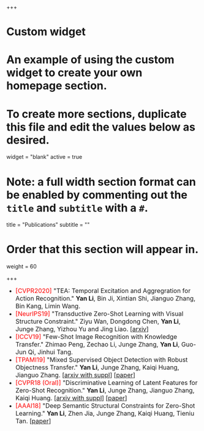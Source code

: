 +++
# Custom widget
# An example of using the custom widget to create your own homepage section.
# To create more sections, duplicate this file and edit the values below as desired.
widget = "blank"
active = true

# Note: a full width section format can be enabled by commenting out the `title` and `subtitle` with a `#`.
title = "Publications"
subtitle = ""

# Order that this section will appear in.
weight = 60

+++

* <font size=3><font color=red>[CVPR2020]</font> "TEA: Temporal Excitation and Aggregration for Action Recognition." **Yan Li**, Bin Ji, Xintian Shi, Jianguo Zhang, Bin Kang, Limin Wang.</font>
* <font size=3><font color=red>[NeurIPS19]</font> "Transductive Zero-Shot Learning with Visual Structure Constraint." Ziyu Wan, Dongdong Chen, **Yan Li**, Junge Zhang, Yizhou Yu and Jing Liao. [[arxiv](https://arxiv.org/abs/1901.01570)]</font>
* <font size=3><font color=red>[ICCV19]</font> "Few-Shot Image Recognition with Knowledge Transfer." Zhimao Peng, Zechao Li, Junge Zhang, **Yan Li**, Guo-Jun Qi, Jinhui Tang.</font>
* <font size=3><font color=red>[TPAMI19]</font> "Mixed Supervised Object Detection with Robust Objectness Transfer." **Yan Li**, Junge Zhang, Kaiqi Huang, Jianguo Zhang. [[arxiv with suppl](https://arxiv.org/abs/1802.09778)] [[paper](https://ieeexplore.ieee.org/abstract/document/8304628)]</font>
* <font size=3><font color=red>[CVPR18 (Oral)]</font> "Discriminative Learning of Latent Features for Zero-Shot Recognition." **Yan Li**, Junge Zhang, Jianguo Zhang, Kaiqi Huang. [[arxiv with suppl](https://arxiv.org/abs/1803.06731)] [[paper](http://openaccess.thecvf.com/content_cvpr_2018/papers/Li_Discriminative_Learning_of_CVPR_2018_paper.pdf)]</font>
* <font size=3><font color=red>[AAAI18]</font> "Deep Semantic Structural Constraints for Zero-Shot Learning." **Yan Li**, Zhen Jia, Junge Zhang, Kaiqi Huang, Tieniu Tan. [[paper](https://www.aaai.org/ocs/index.php/AAAI/AAAI18/paper/viewPaper/16309)]</font>
